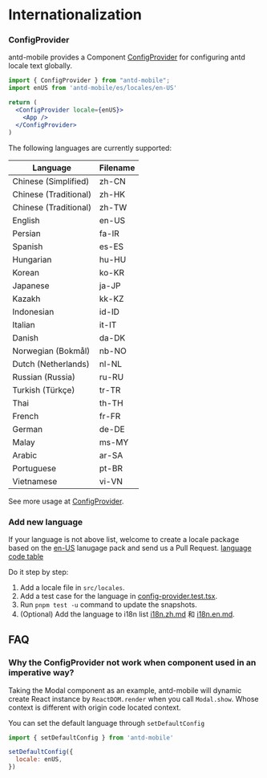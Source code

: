 # Internationalization

### ConfigProvider

antd-mobile provides a Component [ConfigProvider](../components/config-provider) for configuring antd locale text globally.

```jsx
import { ConfigProvider } from "antd-mobile";
import enUS from 'antd-mobile/es/locales/en-US'

return (
  <ConfigProvider locale={enUS}>
    <App />
  </ConfigProvider>
)
```

The following languages are currently supported:

| Language              | Filename |
| --------------------- | -------- |
| Chinese (Simplified)  | zh-CN    |
| Chinese (Traditional) | zh-HK    |
| Chinese (Traditional) | zh-TW    |
| English               | en-US    |
| Persian               | fa-IR    |
| Spanish               | es-ES    |
| Hungarian             | hu-HU    |
| Korean                | ko-KR    |
| Japanese              | ja-JP    |
| Kazakh                | kk-KZ    |
| Indonesian            | id-ID    |
| Italian               | it-IT    |
| Danish                | da-DK    |
| Norwegian (Bokmål)    | nb-NO    |
| Dutch (Netherlands)   | nl-NL    |
| Russian (Russia)      | ru-RU    |
| Turkish (Türkçe)      | tr-TR    |
| Thai                  | th-TH    |
| French                | fr-FR    |
| German                | de-DE    |
| Malay                 | ms-MY    |
| Arabic                | ar-SA    |
| Portuguese            | pt-BR    |
| Vietnamese            | vi-VN    |

See more usage at [ConfigProvider](../components/config-provider).

### Add new language

If your language is not above list, welcome to create a locale package based on the [en-US](https://github.com/ant-design/ant-design-mobile/blob/master/src/locales/en-US.ts) lanugage pack and send us a Pull Request. [language code table](http://www.lingoes.net/en/translator/langcode.htm)

Do it step by step:

1. Add a locale file in `src/locales`.
2. Add a test case for the language in [config-provider.test.tsx](https://github.com/ant-design/ant-design-mobile/blob/master/src/components/config-provider/tests/config-provider.test.tsx).
3. Run `pnpm test -u` command to update the snapshots.
4. (Optional) Add the language to i18n list [i18n.zh.md](https://github.com/ant-design/ant-design-mobile/blob/master/docs/guide/i18n.zh.md) 和 [i18n.en.md](https://github.com/ant-design/ant-design-mobile/blob/master/docs/guide/i18n.en.md).

## FAQ

### Why the ConfigProvider not work when component used in an imperative way?

Taking the Modal component as an example, antd-mobile will dynamic create React instance by `ReactDOM.render` when you call `Modal.show`. Whose context is different with origin code located context.

You can set the default language through `setDefaultConfig`

```jsx
import { setDefaultConfig } from 'antd-mobile'

setDefaultConfig({
  locale: enUS,
})
```
